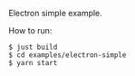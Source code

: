 Electron simple example.

How to run:

```shell
$ just build
$ cd examples/electron-simple
$ yarn start
```
